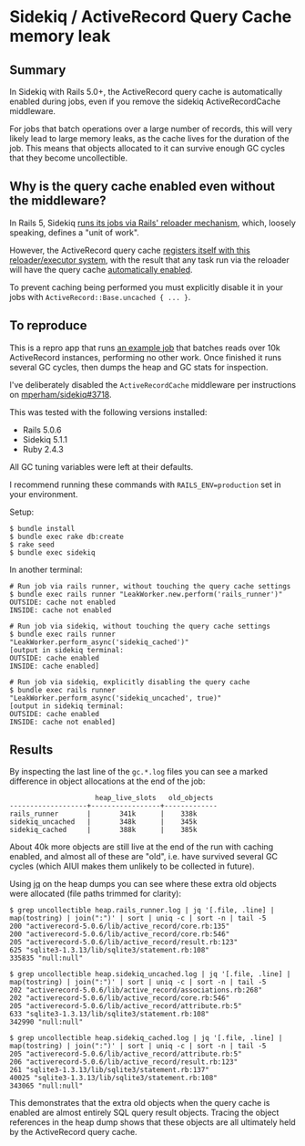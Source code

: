 # Sidekiq / ActiveRecord Query Cache memory leak

## Summary

In Sidekiq with Rails 5.0+, the ActiveRecord query cache is
automatically enabled during jobs, even if you remove the sidekiq
ActiveRecordCache middleware.

For jobs that batch operations over a large number of records, this will
very likely lead to large memory leaks, as the cache lives for the
duration of the job. This means that objects allocated to it can survive
enough GC cycles that they become uncollectible.

## Why is the query cache enabled even without the middleware?

In Rails 5, Sidekiq [runs its jobs via Rails' reloader
mechanism](https://github.com/mperham/sidekiq/blob/eca6acc0ce201125a45a5af75fd08c6ce985df5a/lib/sidekiq/processor.rb#L130-L141),
which, loosely speaking, defines a "unit of work".

However, the ActiveRecord query cache [registers itself with this
reloader/executor
system](https://github.com/rails/rails/blob/450889d1464431a04ef5c8a0f6a45b877aafe506/activerecord/lib/active_record/railtie.rb#L160-L164),
with the result that any task run via the reloader will have the query
cache [automatically
enabled](https://github.com/rails/rails/blob/450889d1464431a04ef5c8a0f6a45b877aafe506/activerecord/lib/active_record/query_cache.rb#L30-L34).

To prevent caching being performed you must explicitly disable it in
your jobs with `ActiveRecord::Base.uncached { ... }`.

## To reproduce

This is a repro app that runs [an example
job](app/workers/leak_worker.rb) that batches reads over 10k
ActiveRecord instances, performing no other work. Once finished it runs
several GC cycles, then dumps the heap and GC stats for inspection.

I've deliberately disabled the `ActiveRecordCache` middleware per
instructions on
[mperham/sidekiq#3718](https://github.com/mperham/sidekiq/pull/3718#issuecomment-357317801).

This was tested with the following versions installed:

* Rails 5.0.6
* Sidekiq 5.1.1
* Ruby 2.4.3

All GC tuning variables were left at their defaults.

I recommend running these commands with `RAILS_ENV=production` set in
your environment.

Setup:

    $ bundle install
    $ bundle exec rake db:create
    $ rake seed
    $ bundle exec sidekiq

In another terminal:

    # Run job via rails runner, without touching the query cache settings
    $ bundle exec rails runner "LeakWorker.new.perform('rails_runner')"
    OUTSIDE: cache not enabled
    INSIDE: cache not enabled

    # Run job via sidekiq, without touching the query cache settings
    $ bundle exec rails runner "LeakWorker.perform_async('sidekiq_cached')"
    [output in sidekiq terminal:
    OUTSIDE: cache enabled
    INSIDE: cache enabled]

    # Run job via sidekiq, explicitly disabling the query cache
    $ bundle exec rails runner "LeakWorker.perform_async('sidekiq_uncached', true)"
    [output in sidekiq terminal:
    OUTSIDE: cache enabled
    INSIDE: cache not enabled]

## Results

By inspecting the last line of the `gc.*.log` files you can see a marked
difference in object allocations at the end of the job:

                         heap_live_slots   old_objects
    -------------------+-----------------+-------------
    rails_runner       |       341k      |    338k
    sidekiq_uncached   |       348k      |    345k
    sidekiq_cached     |       388k      |    385k

About 40k more objects are still live at the end of the run with caching
enabled, and almost all of these are "old", i.e. have survived several
GC cycles (which AIUI makes them unlikely to be collected in future).

Using [jq](https://stedolan.github.io/jq/) on the heap dumps you can see
where these extra old objects were allocated (file paths trimmed for
clarity):

    $ grep uncollectible heap.rails_runner.log | jq '[.file, .line] | map(tostring) | join(":")' | sort | uniq -c | sort -n | tail -5
    200 "activerecord-5.0.6/lib/active_record/core.rb:135"
    200 "activerecord-5.0.6/lib/active_record/core.rb:546"
    205 "activerecord-5.0.6/lib/active_record/result.rb:123"
    625 "sqlite3-1.3.13/lib/sqlite3/statement.rb:108"
    335835 "null:null"

    $ grep uncollectible heap.sidekiq_uncached.log | jq '[.file, .line] | map(tostring) | join(":")' | sort | uniq -c | sort -n | tail -5
    202 "activerecord-5.0.6/lib/active_record/associations.rb:268"
    202 "activerecord-5.0.6/lib/active_record/core.rb:546"
    205 "activerecord-5.0.6/lib/active_record/attribute.rb:5"
    633 "sqlite3-1.3.13/lib/sqlite3/statement.rb:108"
    342990 "null:null"

    $ grep uncollectible heap.sidekiq_cached.log | jq '[.file, .line] | map(tostring) | join(":")' | sort | uniq -c | sort -n | tail -5
    205 "activerecord-5.0.6/lib/active_record/attribute.rb:5"
    206 "activerecord-5.0.6/lib/active_record/result.rb:123"
    261 "sqlite3-1.3.13/lib/sqlite3/statement.rb:137"
    40025 "sqlite3-1.3.13/lib/sqlite3/statement.rb:108"
    343065 "null:null"

This demonstrates that the extra old objects when the query cache is
enabled are almost entirely SQL query result objects. Tracing the object
references in the heap dump shows that these objects are all ultimately
held by the ActiveRecord query cache.

